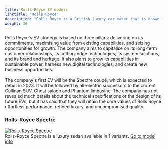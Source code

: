 ```yaml
---
title: Rolls-Royce EV models
linktitle: "Rolls-Royce"
description: "Rolls Royce is a British luxury car maker that is known for its high-end vehicles and bespoke craftsmanship. The company has recently announced that it will go all-electric by 2030, following the trend of other automakers that are committed to the decarbonisation of the transport sector. "
weight: 30
---
```

<!-- markdownlint-disable MD033 -->
<!-- markdownlint-disable MD010 -->
Rolls Royce's EV strategy is based on three pillars: delivering on its commitments, maximising value from existing capabilities, and seizing opportunities for growth. The company aims to capitalise on its long-term customer relationships, its cutting-edge technologies, its system solutions, and its brand and heritage. It also plans to grow its capabilities in sustainable power, harness new digital technologies, and create new business opportunities.        <br /><br />The company's first EV will be the Spectre coupé, which is expected to debut in 2023. It will be followed by all-electric successors to the current Cullinan SUV, Ghost saloon and Phantom limousine. The company has not revealed much details about the technical specifications or the design of its future EVs, but it has said that they will retain the core values of Rolls Royce: effortless performance, refined luxury, and uncompromised quality.

<div class="container shadow p-3 mb-5 bg-body-tertiary rounded border">
<h3> Rolls-Royce Spectre</h3>
	<div class="row">
		<div class="col col-12 col-md-6">
			<a href="spectre"><img src="https://media.evkx.net/multimedia/models/rolls-royce/spectre/spectre/main_1_st.jpg" class="img-fluid" alt="Rolls-Royce Spectre" ></a>
		</div>
		<div class="col col-12 col-md-6">
Rolls-Royce Spectre is a luxury sedan available in 1 variants.
<a href="spectre">Go to model info</a>
		</div>
	</div>
</div>

